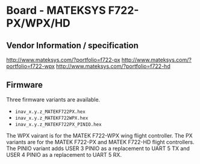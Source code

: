 # Board - MATEKSYS F722-PX/WPX/HD

## Vendor Information / specification
http://www.mateksys.com/?portfolio=f722-px
http://www.mateksys.com/?portfolio=f722-wpx
http://www.mateksys.com/?portfolio=f722-hd

## Firmware

Three firmware variants are available.

* `inav_x.y.z_MATEKF722PX.hex`
* `inav_x.y.z_MATEKF722WPX.hex`
* `inav_x.y.z_MATEKF722PX_PINIO.hex` 

The WPX vairant is for the MATEK F722-WPX wing flight controller. The PX variants are for the MATEK F722-PX and MATEK F722-HD flight controllers. The PINIO variant adds USER 3 PINIO as a replacement to UART 5 TX and USER 4 PINIO as a replacement to UART 5 RX.